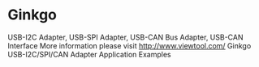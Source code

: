 # Ginkgo
USB-I2C Adapter, USB-SPI Adapter, USB-CAN Bus Adapter, USB-CAN Interface
More information please visit http://www.viewtool.com/
Ginkgo USB-I2C/SPI/CAN Adapter Application Examples
